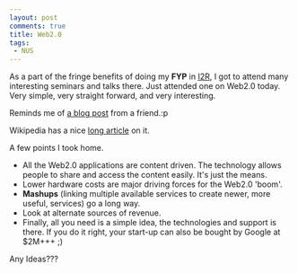 ```yaml
---
layout: post
comments: true
title: Web2.0
tags:
 - NUS
---
```


As a part of the fringe benefits of doing my **FYP** in [I2R][0], I got to attend many interesting seminars and talks there. Just attended one on Web2.0 today. Very simple, very straight forward, and very interesting.

Reminds me of [a blog post][1] from a friend.:p

Wikipedia has a nice [long article][2] on it.

A few points I took home.

* All the Web2.0 applications are content driven. The technology allows people to share and access the content easily. It's just the means.
* Lower hardware costs are major driving forces for the Web2.0 'boom'.
* **Mashups** (linking multiple available services to create newer, more useful, services) go a long way.
* Look at alternate sources of revenue.
* Finally, all you need is a simple idea, the technologies and support is there. If you do it right, your start-up can also be bought by Google at $2M+++ ;)

Any Ideas???


[0]: http://www.i2r.a-star.edu.sg/
[1]: http://uzyn.com/
[2]: http://en.wikipedia.org/wiki/Web2.0
